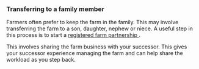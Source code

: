 ###  **Transferring to a family member**

Farmers often prefer to keep the farm in the family. This may involve
transferring the farm to a son, daughter, nephew or niece. A useful step in
this process is to start a [ registered farm partnership
](https://www.gov.ie/en/service/b29f0-register-farm-partnership/) .

This involves sharing the farm business with your successor. This gives your
successor experience managing the farm and can help share the workload as you
step back.

